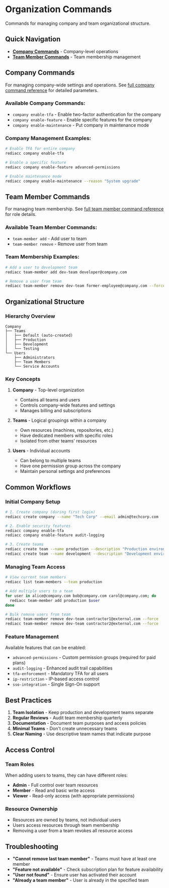 # Organization Commands

Commands for managing company and team organizational structure.

## Quick Navigation

- **[Company Commands](#company-commands)** - Company-level operations
- **[Team Member Commands](#team-member-commands)** - Team membership management

## Company Commands

For managing company-wide settings and operations. See [full company command reference](./company-commands.md) for detailed parameters.

### Available Company Commands:
- `company enable-tfa` - Enable two-factor authentication for the company
- `company enable-feature` - Enable specific features for the company
- `company enable-maintenance` - Put company in maintenance mode

### Company Management Examples:

```bash
# Enable TFA for entire company
rediacc company enable-tfa

# Enable a specific feature
rediacc company enable-feature advanced-permissions

# Enable maintenance mode
rediacc company enable-maintenance --reason "System upgrade"
```

## Team Member Commands

For managing team membership. See [full team member command reference](./team-member-commands.md) for role details.

### Available Team Member Commands:
- `team-member add` - Add user to team
- `team-member remove` - Remove user from team

### Team Membership Examples:

```bash
# Add a user to development team
rediacc team-member add dev-team developer@company.com

# Remove a user from team
rediacc team-member remove dev-team former-employee@company.com --force
```

## Organizational Structure

### Hierarchy Overview

```
Company
├── Teams
│   ├── Default (auto-created)
│   ├── Production
│   ├── Development
│   └── Testing
└── Users
    ├── Administrators
    ├── Team Members
    └── Service Accounts
```

### Key Concepts

1. **Company** - Top-level organization
   - Contains all teams and users
   - Controls company-wide features and settings
   - Manages billing and subscriptions

2. **Teams** - Logical groupings within a company
   - Own resources (machines, repositories, etc.)
   - Have dedicated members with specific roles
   - Isolated from other teams' resources

3. **Users** - Individual accounts
   - Can belong to multiple teams
   - Have one permission group across the company
   - Maintain personal settings and preferences

## Common Workflows

### Initial Company Setup

```bash
# 1. Create company (during first login)
rediacc create company --name "Tech Corp" --email admin@techcorp.com

# 2. Enable security features
rediacc company enable-tfa
rediacc company enable-feature audit-logging

# 3. Create teams
rediacc create team --name production --description "Production environment"
rediacc create team --name development --description "Development environment"
```

### Managing Team Access

```bash
# View current team members
rediacc list team-members --team production

# Add multiple users to a team
for user in alice@company.com bob@company.com carol@company.com; do
  rediacc team-member add production $user
done

# Bulk remove users from team
rediacc team-member remove dev-team contractor1@external.com --force
rediacc team-member remove dev-team contractor2@external.com --force
```

### Feature Management

Available features that can be enabled:

- `advanced-permissions` - Custom permission groups (required for paid plans)
- `audit-logging` - Enhanced audit trail capabilities
- `tfa-enforcement` - Mandatory TFA for all users
- `ip-restriction` - IP-based access control
- `sso-integration` - Single Sign-On support

## Best Practices

1. **Team Isolation** - Keep production and development teams separate
2. **Regular Reviews** - Audit team membership quarterly
3. **Documentation** - Document team purposes and access policies
4. **Minimal Teams** - Don't create unnecessary teams
5. **Clear Naming** - Use descriptive team names that indicate purpose

## Access Control

### Team Roles

When adding users to teams, they can have different roles:
- **Admin** - Full control over team resources
- **Member** - Read and basic write access
- **Viewer** - Read-only access (with appropriate permissions)

### Resource Ownership

- Resources are owned by teams, not individual users
- Users access resources through team membership
- Removing a user from a team revokes all resource access

## Troubleshooting

- **"Cannot remove last team member"** - Teams must have at least one member
- **"Feature not available"** - Check subscription plan for feature availability
- **"User not found"** - Ensure user has activated their account
- **"Already a team member"** - User is already in the specified team